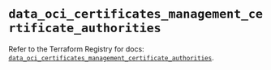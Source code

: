 # `data_oci_certificates_management_certificate_authorities`

Refer to the Terraform Registry for docs: [`data_oci_certificates_management_certificate_authorities`](https://registry.terraform.io/providers/hashicorp/oci/7.19.0/docs/data-sources/certificates_management_certificate_authorities).

